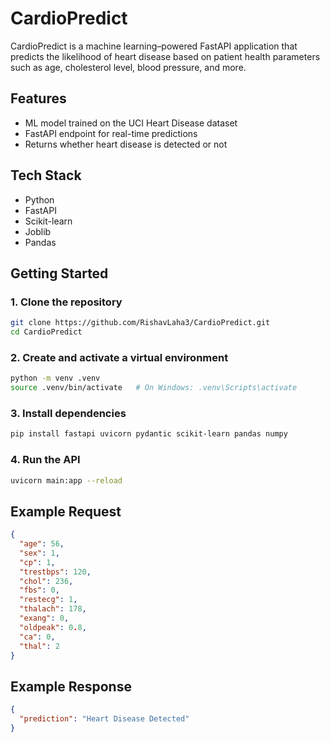 # CardioPredict
CardioPredict is a machine learning–powered FastAPI application that predicts the likelihood of heart disease based on patient health parameters such as age, cholesterol level, blood pressure, and more.

## Features

* ML model trained on the UCI Heart Disease dataset
* FastAPI endpoint for real-time predictions
* Returns whether heart disease is detected or not

## Tech Stack

* Python
* FastAPI
* Scikit-learn
* Joblib
* Pandas

## Getting Started

### 1. Clone the repository

```bash
git clone https://github.com/RishavLaha3/CardioPredict.git
cd CardioPredict
```

### 2. Create and activate a virtual environment

```bash
python -m venv .venv
source .venv/bin/activate   # On Windows: .venv\Scripts\activate
```

### 3. Install dependencies

```bash
pip install fastapi uvicorn pydantic scikit-learn pandas numpy
```

### 4. Run the API

```bash
uvicorn main:app --reload
```

## Example Request

```json
{
  "age": 56,
  "sex": 1,
  "cp": 1,
  "trestbps": 120,
  "chol": 236,
  "fbs": 0,
  "restecg": 1,
  "thalach": 178,
  "exang": 0,
  "oldpeak": 0.8,
  "ca": 0,
  "thal": 2
}
```

## Example Response

```json
{
  "prediction": "Heart Disease Detected"
}
```
